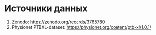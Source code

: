 # Источники данных

1. Zenodo: https://zenodo.org/records/3765780
2. Physionet PTBXL-dataset: https://physionet.org/content/ptb-xl/1.0.1/

